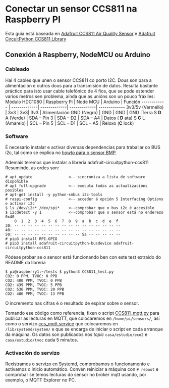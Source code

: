# Conectar un sensor CCS811 na Raspberry PI

Esta guía está baseada en [Adafruit CCS811 Air Quality Sensor](https://learn.adafruit.com/adafruit-ccs811-air-quality-sensor/python-circuitpython) e [Adafruit CircuitPython CCS811 Library](https://github.com/adafruit/Adafruit_CircuitPython_CCS811)

## Conexión á Raspberry, NodeMCU ou Arduino
### Cableado
Hai 4 cables que unen o sensor CCS811 co porto I2C. Dous son para a alimentación e outros dous para a transmisión de datos. Resulta bastante práctico para isto usar cable telefónico de 4 fios, que se pode estender varios metros sen problema, aínda que as unións son un pouco fráxiles:
Módulo HDC1080 | Raspberry Pi | Node MCU | Arduino | Función
------------ | -------------| -------------| -------------| -------------
3v3/5v (Vermello)  | 3v3 | 3v3| 3v3 | Alimentación
GND (Negro) | GND | GND | GND |Terra
S __D__ A (Verde) | SDA – Pin 3  | SDA – D2 | SDA – A4 | Datos ( __D__ ata)
S __C__ L (Amarelo) | SCL – Pin 5 | SCL – D1 | SCL – A5 | Reloxo (__C__ lock)

### Software 
É necesario instalar e activar diversas dependencias para traballar co BUS i2c, tal como se explica no [*howto* para o sensor BMP](bmp280_howto.md).

Ademáis teremos que instalar a librería adafruit-circuitpython-ccs811
 Resumindo, as ordes son:

    # apt update                <-- sincroniza a lista de software dispoñible
    # apt full-upgrade          <-- executa todas as actualizacións posibles
    # apt-get install -y python-smbus i2c-tools
    # raspi-config              <-- acceder á opción 5 Interfacing Options e activar i2c
    $ ls /dev/i2c* /dev/spi*	<--comprobar que o bus i2c é accesible
    $ i2cdetect -y 1			<--comprobar que o sensor está no enderezo 0x40
        0  1  2  3  4  5  6  7  8  9  a  b  c  d  e  f
    30: -- -- -- -- -- -- -- -- -- -- -- -- -- -- -- -- 
    40: -- -- -- -- -- -- -- -- -- -- -- -- -- -- -- -- 
    50: -- -- -- -- -- -- -- -- -- -- 5a -- -- -- -- --
    # pip3 install RPI.GPIO
    # pip3 install adafruit-circuitpython-busdevice adafruit-circuitpython-ccs811

Pódese probar se o sensor está funcionando ben con este test extraido do README da librería 

    $ pi@raspberry1:~/tests $ python3 CCS811_test.py
    CO2: 0 PPM, TVOC: 0 PPB
    CO2: 400 PPM, TVOC: 0 PPB
    CO2: 439 PPM, TVOC: 5 PPB
    CO2: 536 PPM, TVOC: 20 PPB
    CO2: 486 PPM, TVOC: 13 PPB

O incremento nas cifras é o resultado de espirar sobre o sensor.
    
Tomando ese código como referencia, fixen o script [CCS811_mqtt.py](sensors/CCS811_mqtt.py) para publicar as lecturas en MQTT, que colocaremos en `/home/pi/sensors/`, así como o servizo [ccs_mqtt.service](services/hdc_mqtt.service) que colocaremos en `/lib/systemd/system/` e que se encarga de iniciar o script en cada arranque da máquina.
Os datos son publicados nos _topic_ `casa/estudio/eco2` e `casa/estudio/tvoc` cada 5 minutos.

### Activación do servizo
Rexistramos o servizo en Systemd, comprobamos o funcionamento e activamos o inicio automático. Convén reiniciar a máquina con `# reboot` e comprobar se temos lecturas do sensor no broker mqtt usando, por exemplo, o MQTT Explorer no PC.

